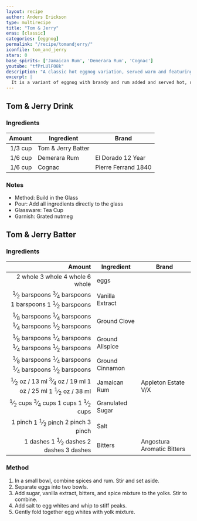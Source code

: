 ```yaml
---
layout: recipe
author: Anders Erickson
type: multirecipe
title: "Tom & Jerry"
eras: [classic]
categories: [eggnog]
permalink: "/recipe/tomandjerry/"
iconfile: tom_and_jerry
stars: 0
base_spirits: ['Jamaican Rum', 'Demerara Rum', 'Cognac']
youtube: "tfPrLUlFO8k"
description: "A classic hot eggnog variation, served warm and featuring a rich batter made with separated eggs, rum, and brandy."
excerpt: |
  It is a variant of eggnog with brandy and rum added and served hot, usually in a mug or a bowl. Separate eggs.
---
```


<div class="subrecipe" markdown="1">

## Tom & Jerry Drink

### Ingredients

|  Amount | Ingredient         | Brand               |
| ------: | ------------------ | ------------------- |
| 1/3 cup | Tom & Jerry Batter |
| 1/6 cup | Demerara Rum       | El Dorado 12 Year   |
| 1/6 cup | Cognac             | Pierre Ferrand 1840 |

### Notes

- Method: Build in the Glass
- Pour: Add all ingredients directly to the glass
- Glassware: Tea Cup
- Garnish: Grated nutmeg

</div>
<div class="subrecipe" markdown="1">

## Tom & Jerry Batter

### Ingredients

|         Amount | Ingredient       | Brand                      |
| -------------: | ---------------- | -------------------------- |
|        <span class="onex active">2 whole </span> <span class="onehalfx">3 whole </span> <span class="twox">4 whole </span> <span class="threex">6 whole </span>| eggs             |
|   <span class="onex active"> <sup>1</sup>&frasl;<sub>2</sub> barspoons</span> <span class="onehalfx"> <sup>3</sup>&frasl;<sub>4</sub> barspoons</span> <span class="twox">1 barspoons</span> <span class="threex">1 <sup>1</sup>&frasl;<sub>2</sub> barspoons</span>| Vanilla Extract  |
| <span class="onex active"> <sup>1</sup>&frasl;<sub>8</sub> barspoons</span> <span class="onehalfx"> <sup>1</sup>&frasl;<sub>4</sub> barspoons</span> <span class="twox"> <sup>1</sup>&frasl;<sub>4</sub> barspoons</span> <span class="threex"> <sup>1</sup>&frasl;<sub>2</sub> barspoons</span>| Ground Clove     |
| <span class="onex active"> <sup>1</sup>&frasl;<sub>8</sub> barspoons</span> <span class="onehalfx"> <sup>1</sup>&frasl;<sub>4</sub> barspoons</span> <span class="twox"> <sup>1</sup>&frasl;<sub>4</sub> barspoons</span> <span class="threex"> <sup>1</sup>&frasl;<sub>2</sub> barspoons</span>| Ground Allspice  |
| <span class="onex active"> <sup>1</sup>&frasl;<sub>8</sub> barspoons</span> <span class="onehalfx"> <sup>1</sup>&frasl;<sub>4</sub> barspoons</span> <span class="twox"> <sup>1</sup>&frasl;<sub>4</sub> barspoons</span> <span class="threex"> <sup>1</sup>&frasl;<sub>2</sub> barspoons</span>| Ground Cinnamon  |
|         <span class="onex active"> <sup>1</sup>&frasl;<sub>2</sub> oz  / 13 ml</span> <span class="onehalfx"> <sup>3</sup>&frasl;<sub>4</sub> oz  / 19 ml</span> <span class="twox">1 oz  / 25 ml</span> <span class="threex">1 <sup>1</sup>&frasl;<sub>2</sub> oz  / 38 ml</span>| Jamaican Rum     | Appleton Estate V/X        |
|       <span class="onex active"> <sup>1</sup>&frasl;<sub>2</sub> cups </span> <span class="onehalfx"> <sup>3</sup>&frasl;<sub>4</sub> cups </span> <span class="twox">1 cups </span> <span class="threex">1 <sup>1</sup>&frasl;<sub>2</sub> cups </span>| Granulated Sugar |
|        <span class="onex active">1 pinch </span> <span class="onehalfx">1 <sup>1</sup>&frasl;<sub>2</sub> pinch </span> <span class="twox">2 pinch </span> <span class="threex">3 pinch </span>| Salt             |
|         <span class="onex active">1 dashes</span> <span class="onehalfx">1 <sup>1</sup>&frasl;<sub>2</sub> dashes</span> <span class="twox">2 dashes</span> <span class="threex">3 dashes</span>| Bitters          | Angostura Aromatic Bitters |

### Method

1. In a small bowl, combine spices and rum. Stir and set aside.
2. Separate eggs into two bowls.
3. Add sugar, vanilla extract, bitters, and spice mixture to the yolks. Stir to combine.
4. Add salt to egg whites and whip to stiff peaks.
5. Gently fold together egg whites with yolk mixture.

</div>

    
<script type="application/ld+json">
{
  "@context": "https://schema.org",
  "@type": "Recipe",
  "author": {
    "@type": "Person",
    "name": "{{ page.author }}"
    },
  "image": "{%- for page in page.categories limit: 1 %}{% assign cat = site.data.categories | where: "slug", page | first %}{{ site.url }}{{ site.baseurl}}/assets/images/category_{{cat.slug}}.svg{% endfor -%}",
  "description": "{{ page.excerpt | strip_html | replace: '"', "'" }}",
  "recipeIngredient": [
  "1/3 cup Tom & Jerry Batter",
  "1/6 cup Demerara Rum",
  "1/6 cup Cognac"
    ],
  "name": "{{ page.title }}",
  "recipeInstructions": [
    {
      "@type": "HowToStep",
      "text": "- Method: Build in the Glass"
    },
    {
      "@type": "HowToStep",
      "text": "- Pour: Add all ingredients directly to the glass"
    },
    {
      "@type": "HowToStep",
      "text": "- Glassware: Tea Cup"
    },
    {
      "@type": "HowToStep",
      "text": "- Garnish: Grated nutmeg"
    }
    ],
  "recipeYield": "1 cocktail",
  "recipeCategory": "cocktail",
  {% if page.stars and site.data.ratings[page.iconfile].ratings -%}"aggregateRating": {
   "@type": "AggregateRating",
   "ratingValue": "{%- include stars_metadata.html %}",
   "bestRating": "5",
   "reviewCount": "2"},{%- endif %}
  "recipeCuisine": "global",
  "prepTime": "PT20M",
  "cookTime": "PT15S",
  "keywords": "{{ page.title }}, cocktail, {{ page.eras }}, {% include category_metadata.html %}, {% include spirits_metadata.html %}"
}
</script>

    